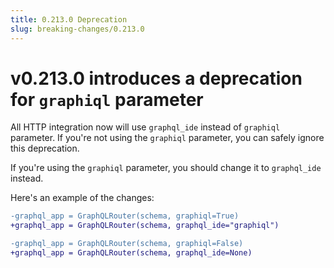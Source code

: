 ```yaml
---
title: 0.213.0 Deprecation
slug: breaking-changes/0.213.0
---
```


# v0.213.0 introduces a deprecation for `graphiql` parameter

All HTTP integration now will use `graphql_ide` instead of `graphiql` parameter.
If you're not using the `graphiql` parameter, you can safely ignore this
deprecation.

If you're using the `graphiql` parameter, you should change it to `graphql_ide`
instead.

Here's an example of the changes:

```diff
-graphql_app = GraphQLRouter(schema, graphiql=True)
+graphql_app = GraphQLRouter(schema, graphql_ide="graphiql")

-graphql_app = GraphQLRouter(schema, graphiql=False)
+graphql_app = GraphQLRouter(schema, graphql_ide=None)
```
